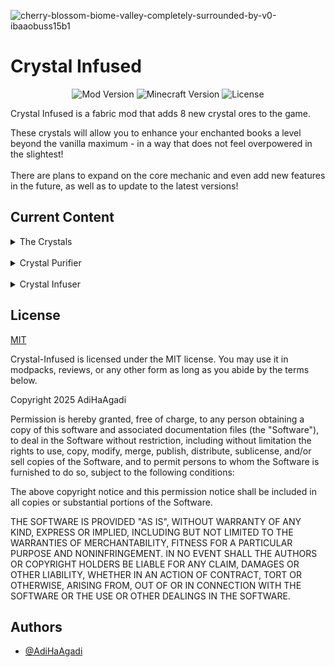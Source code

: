 
![cherry-blossom-biome-valley-completely-surrounded-by-v0-ibaaobuss15b1](https://github.com/user-attachments/assets/05dcfb7f-0ca3-4a33-91e9-75420a74a4e1)

# Crystal Infused
<p align="center">
  <img src="https://img.shields.io/badge/Mod_Version-1.0.3-brightgreen" alt="Mod Version"/>
  <img src="https://img.shields.io/badge/Minecraft_Version-1.20.1-blue" alt="Minecraft Version"/>
  <img src="https://img.shields.io/badge/License-MIT-yellow" alt="License"/>
</p>

Crystal Infused is a fabric mod that adds 8 new crystal ores to the game.

These crystals will allow you to enhance your enchanted books a level beyond the vanilla maximum - in a way that does not feel overpowered in the slightest!
<br/><br/>
There are plans to expand on the core mechanic and even add new features in the future, as well as to update to the latest versions!

## Current Content
<details>
  <summary>The Crystals</summary>
  <img width="293" height="43" alt="2025-10-07_13 50 36" src="https://github.com/user-attachments/assets/94b9fc3a-0b52-428f-85f9-85738849cd4c" />

  The eight crystals added in this mods are:
  <br/><br/>
  <span style="color:red">Ruby</span>, <span style="color:lightblue">Sapphire</span>, <span style="color:lightyellow">Topaz</span>, <span style="color:orange">Amber</span>, <span style="color:lightgreen">Peridot</span> - all found in the caves.
  <br/><br/>
  <span style="color:purple">Sugilite</span> - found in the Nether.
  <br/><br/>
  <span style="color:magenta">Spinel</span> - found in the End.
  <br/><br/>
  <span style="color:pink">Pearl</span> - found in the depths of the ocean.

</details>
<br/>
<details>
  <summary>Crystal Purifier</summary>
<img width="532" height="472" alt="2025-10-07_13 50 06" src="https://github.com/user-attachments/assets/8e7fb192-03c1-46c9-845a-53bbd048dbe0" />

  The <span style="color:orange">Crystal Purifier</span> will allow you to purify the raw crystal you found. 

The fuel for it, however, may only be found in <span style="color:purple">__a distant dimension!__</span>

</details>
<br/>
<details>
  <summary>Crystal Infuser</summary>
  <img width="518" height="452" alt="2025-10-07_13 49 58" src="https://github.com/user-attachments/assets/7b193873-4d6c-4b21-9d9d-dc621310065c" />

  The <span style="color:magenta">Crystal Infuser</span> takes in two pure crystals and a maximum-level enchanted book, and upgrades the enchantment by a level to exceed vanilla maximum. 

But in order to activate it - you may need to slay the <span style="color:gray">__Three-headed Terror!__</span>

</details>



## License
[MIT](https://choosealicense.com/licenses/mit/)

Crystal-Infused is licensed under the MIT license. You may use it in modpacks, reviews, or any other form as long as you abide by the terms below.

Copyright 2025 AdiHaAgadi

Permission is hereby granted, free of charge, to any person obtaining a copy of this software and associated documentation files (the "Software"), to deal in the Software without restriction, including without limitation the rights to use, copy, modify, merge, publish, distribute, sublicense, and/or sell copies of the Software, and to permit persons to whom the Software is furnished to do so, subject to the following conditions:

The above copyright notice and this permission notice shall be included in all copies or substantial portions of the Software.

THE SOFTWARE IS PROVIDED "AS IS", WITHOUT WARRANTY OF ANY KIND, EXPRESS OR IMPLIED, INCLUDING BUT NOT LIMITED TO THE WARRANTIES OF MERCHANTABILITY, FITNESS FOR A PARTICULAR PURPOSE AND NONINFRINGEMENT. IN NO EVENT SHALL THE AUTHORS OR COPYRIGHT HOLDERS BE LIABLE FOR ANY CLAIM, DAMAGES OR OTHER LIABILITY, WHETHER IN AN ACTION OF CONTRACT, TORT OR OTHERWISE, ARISING FROM, OUT OF OR IN CONNECTION WITH THE SOFTWARE OR THE USE OR OTHER DEALINGS IN THE SOFTWARE.
## Authors

- [@AdiHaAgadi](https://github.com/AdiHaAgadi)

